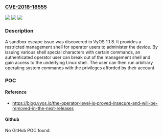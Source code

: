 ### [CVE-2018-18555](https://cve.mitre.org/cgi-bin/cvename.cgi?name=CVE-2018-18555)
![](https://img.shields.io/static/v1?label=Product&message=n%2Fa&color=blue)
![](https://img.shields.io/static/v1?label=Version&message=n%2Fa&color=blue)
![](https://img.shields.io/static/v1?label=Vulnerability&message=n%2Fa&color=brighgreen)

### Description

A sandbox escape issue was discovered in VyOS 1.1.8. It provides a restricted management shell for operator users to administer the device. By issuing various shell special characters with certain commands, an authenticated operator user can break out of the management shell and gain access to the underlying Linux shell. The user can then run arbitrary operating system commands with the privileges afforded by their account.

### POC

#### Reference
- https://blog.vyos.io/the-operator-level-is-proved-insecure-and-will-be-removed-in-the-next-releases

#### Github
No GitHub POC found.

